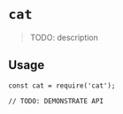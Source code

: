 # `cat`

> TODO: description

## Usage

```
const cat = require('cat');

// TODO: DEMONSTRATE API
```
